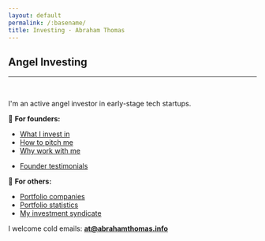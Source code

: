 ```yaml
---
layout: default
permalink: /:basename/
title: Investing · Abraham Thomas
---
```


## Angel Investing

----

<br/> 

I'm an active angel investor in early-stage tech startups. 

🌱 **For founders:**
* [What I invest in](/angel-criteria)  
* [How to pitch me](/pitch-me)  
* [Why work with me](/why-me)  
<!--* * [Memos and resources](/memos)  -->
* [Founder testimonials](/testimonials)  

🚀 **For others:**
* [Portfolio companies](/portfolio-companies)
* [Portfolio statistics](/portfolio-statistics-2023)
* [My investment syndicate](https://venture.angellist.com/abraham-thomas/syndicate)
<!--* [Co-investing with me](/coinvest)-->
<!--* [Investment themes and ideas](/thesis)-->
<!--* Investment memos-->

I welcome cold emails: **at@abrahamthomas.info**

<br/>
<br/>



<!--

* Investing in 2020
* The accidental trader
* Why I quit my hedge fund job
* The data revolution in finance


I've been on "both sides of the table" in both public and private markets.

In public markets, I was a portfolio manager at Simplex, a large hedge fund; I then co-founded Quandl, a data startup whose customers are hedge funds and fintechs.

In private markets, I raised $20M in venture capital for Quandl prior to our successful acquisition by Nasdaq; I also invest in and mentor other founders as an angel.


I like to think these experiences give me useful perspective on multiple intersecting worlds: capital markets, technology and entrepreneurship. 

-->
